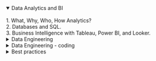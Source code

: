 <details open>
<summary>Data Analytics and BI</summary>
<br>
1. What, Why, Who, How Analytics?<br>
2. Databases and SQL.<br>
3. Business Intelligence with Tableau, Power BI, and Looker.
</details>
<details>
<summary>Data Engineering</summary>
<br>
4. ETL Developer with dbt (ELT), Pentaho DI (classic UI ETL), and dimensional modelling.<br>
5. Cloud Computing fundamentals with AWS and Azure.<br>
6. Cloud Data Warehouse with Redshift, Synapse, Snowflake, BigQuery, Clickhouse.
</details>
<details>
<summary>Data Engineering - coding</summary>
<br>
7. Apache Spark and Databricks.<br>
8. Hadoop on top of EMR, HDInsights with Hive.<br>
9. Data Lake and Lakehouse with Trino, Athena, Synapse Serverless, and Databricks (Delta Lake and Spark Serverless).<br>
10. Streaming with Apache Kafka, Apache Flink, Kinesis, Spark Structured Streaming, and Delta Streaming. (advanced)<br>
11. ML fundamentals for Data Engineers. (advanced)
</details>
<details>
<summary>Best practices</summary>
<br>
12. Best practices for Data Engineers with DevOps and SoftSkills.
</details>

